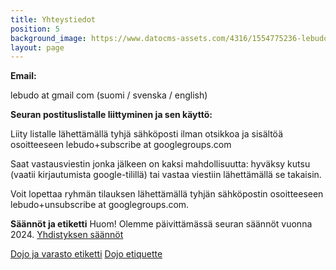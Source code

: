 ```yaml
---
title: Yhteystiedot
position: 5
background_image: https://www.datocms-assets.com/4316/1554775236-lebudo.jpg?auto=compress
layout: page
---
```


**Email:**

lebudo at gmail com (suomi / svenska / english)

**Seuran postituslistalle liittyminen ja sen käyttö:**

Liity listalle lähettämällä tyhjä sähköposti ilman otsikkoa ja sisältöä osoitteeseen lebudo+subscribe at googlegroups.com

Saat vastausviestin jonka jälkeen on kaksi mahdollisuutta:
hyväksy kutsu (vaatii kirjautumista google-tilillä) tai vastaa viestiin lähettämällä se takaisin.

Voit lopettaa ryhmän tilauksen lähettämällä tyhjän sähköpostin osoitteeseen lebudo+unsubscribe at googlegroups.com.


**Säännöt ja etiketti**
Huom! Olemme päivittämässä seuran säännöt vuonna 2024. 
[Yhdistyksen säännöt](https://www.datocms-assets.com/4316/1701281514-leppavaaran-budoseura-ry_yhdistyksen_saannot.pdf)

[Dojo ja varasto etiketti](https://www.datocms-assets.com/4316/1701281513-lebudon-dojo-ja-varastosaanto.pdf)
[Dojo etiquette](https://www.datocms-assets.com/4316/1701281510-lebudo-dojo-etiquette.pdf)
